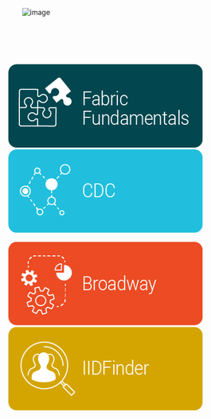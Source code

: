 &nbsp; &nbsp; &nbsp; &nbsp;![image](/academy/images/academy_header.PNG)

<br></br>
<br></br>

[![<img align="center">](/academy/images/Fabric_Fundamentals.png)](/academy/Training_Level_1)&nbsp; &nbsp; &nbsp; &nbsp; [![<img align="center">](/academy/images/CDC.png)](/academy/CDC/Training_Level_1)

[![<img align="center">](/academy/images/Broadway.png)](/academy/Broadway/Training_Level_1) &nbsp; &nbsp; &nbsp; &nbsp;
    ![<img align="center">](/academy/images/IIDFinder.png)


